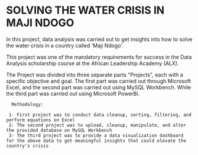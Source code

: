 # SOLVING THE WATER CRISIS IN MAJI NDOGO

In this project, data analysis was carried out to get insights into how to solve the water crisis in a country called 'Maji Ndogo'. 

This project was one of the mandatory requirements for success in the Data Analysis scholarship course at the African Leadership Academy (ALX).

The Project was divided into three separate parts "Projects", each with a specific objective and goal. The first part was carried out through Microsoft Excel, and the second part was carried out using MySQL Workbench. While the third part was carried out using Microsoft PowerBi.

      Methodology: 
       
     1- First project was to conduct data cleanup, sorting, filtering, and perform equations on Excel 
     2- The second project was to upload, cleanup, manipulate, and alter the provided database on MySQL Workbench 
     3- The third project was to provide a data visualization dashboard for the above data to get meaningful insights that could elevate the country's crisis   
